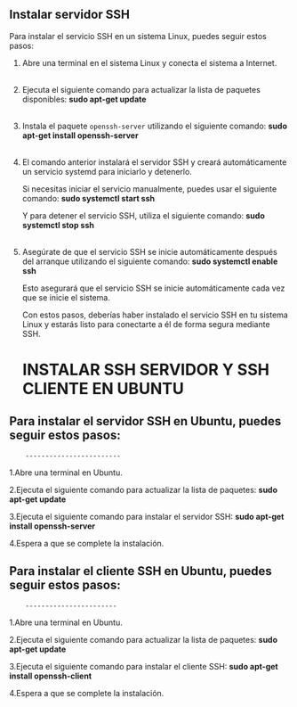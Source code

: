 ## Instalar servidor SSH

Para instalar el servicio SSH en un sistema Linux, puedes seguir estos pasos:

1. Abre una terminal en el sistema Linux y conecta el sistema a Internet.<br><br>

2. Ejecuta el siguiente comando para actualizar la lista de paquetes disponibles: 
  		**sudo apt-get update** <br><br>

3. Instala el paquete `openssh-server` utilizando el siguiente comando:
	       **sudo apt-get install openssh-server** <br><br>

4. El comando anterior instalará el servidor SSH y creará automáticamente un servicio systemd para iniciarlo y detenerlo. 

   Si necesitas iniciar el servicio manualmente, puedes usar el siguiente comando:
	       **sudo systemctl start ssh**

   Y para detener el servicio SSH, utiliza el siguiente comando:
      	       **sudo systemctl stop ssh** <br><br>

5. Asegúrate de que el servicio SSH se inicie automáticamente después del arranque utilizando el siguiente comando:
               **sudo systemctl enable ssh**

   Esto asegurará que el servicio SSH se inicie automáticamente cada vez que se inicie el sistema.

   Con estos pasos, deberías haber instalado el servicio SSH en tu sistema Linux y estarás listo para conectarte a él de forma segura mediante SSH.
   
   
   # INSTALAR SSH SERVIDOR Y SSH CLIENTE EN UBUNTU

## Para instalar el servidor SSH en Ubuntu, puedes seguir estos pasos:
        ------------------------

1.Abre una terminal en Ubuntu.

2.Ejecuta el siguiente comando para actualizar la lista de paquetes:
	**sudo apt-get update**

3.Ejecuta el siguiente comando para instalar el servidor SSH:
	**sudo apt-get install openssh-server**

4.Espera a que se complete la instalación.

## Para instalar el cliente SSH en Ubuntu, puedes seguir estos pasos:
        -----------------------

1.Abre una terminal en Ubuntu.

2.Ejecuta el siguiente comando para actualizar la lista de paquetes:
	**sudo apt-get update**

3.Ejecuta el siguiente comando para instalar el cliente SSH:
	**sudo apt-get install openssh-client**

4.Espera a que se complete la instalación.



